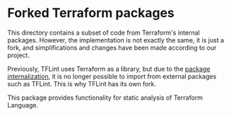 # Forked Terraform packages

This directory contains a subset of code from Terraform's internal packages. However, the implementation is not exactly the same, it is just a fork, and simplifications and changes have been made according to our project.

Previously, TFLint uses Terraform as a library, but due to the [package internalization](https://github.com/luongutnho/terraform/issues/26418), it is no longer possible to import from external packages such as TFLint. This is why TFLint has its own fork.

This package provides functionality for static analysis of Terraform Language.
